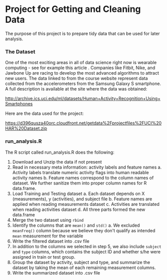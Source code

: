 Project for Getting and Cleaning Data
================

The purpose of this project is to prepare tidy data that can be used for later analysis. 

### The Dataset

One of the most exciting areas in all of data science right now is wearable computing - see for example this article . Companies like Fitbit, Nike, and Jawbone Up are racing to develop the most advanced algorithms to attract new users. The data linked to from the course website represent data collected from the accelerometers from the Samsung Galaxy S smartphone. A full description is available at the site where the data was obtained: 

http://archive.ics.uci.edu/ml/datasets/Human+Activity+Recognition+Using+Smartphones 

Here are the data used for the project: 

https://d396qusza40orc.cloudfront.net/getdata%2Fprojectfiles%2FUCI%20HAR%20Dataset.zip 


### run_analysis.R
The R script called run_analysis.R does the following:

1. Download and Unzip the data if not present
2. Read in necessary meta information: activity labels and feature names
  a. Activity labels translate numeric activity flags into human readable activity names
  b. Feature names correspond to the column names of dataset. We further sanitize them into proper column names for R data.frame.
3. Load Training and Testing dataset
  a. Each dataset depends on X (measurements), y (activities), and subject file
  b. Feature names are applied when reading measurements dataset
  c. Activities are translated when reading activities dataset
  d. All three parts formed the new data.frame
4. Merge the two dataset using `rbind`
5. Identify the columns that are `mean()` and `std()`
  a. We excluded `meanFreq()` column because we believe they don't qualify as intended `mean` measurement for the variable
6. Write the filtered dataset into .csv file
7. In addition to the columns we selected in step 5, we also include `subject` and `type` columns, which contains the subject ID and whether s/he were assigned in train or test group.
8. Group the dataset by activity, subject and type, and summarize the dataset by taking the mean of each remaining measurement columns.
9. Write the summarized dataset into .csv file